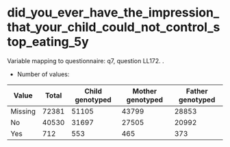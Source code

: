 # did_you_ever_have_the_impression_that_your_child_could_not_control_stop_eating_5y
Variable mapping to questionnaire: q7, question LL172.
.
- Number of values:

| Value | Total | Child genotyped | Mother genotyped | Father genotyped |
| ----- | ----- | --------------- | ---------------- | ---------------- |
| Missing | 72381 | 51105 | 43799 | 28853 |
| No | 40530 | 31697 | 27505 |20992 |
| Yes | 712 | 553 | 465 |373 |



